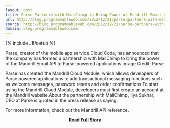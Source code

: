 ```yaml
---
layout: post
title: Parse Partners with MailChimp to Bring Power of Mandrill Email API to Parse-Powered Apps
url: http://blog.programmableweb.com/2012/12/21/parse-partners-with-mailchimp-to-bring-power-of-mandrill-email-api-to-parse-powered-apps/
source: http://blog.programmableweb.com/2012/12/21/parse-partners-with-mailchimp-to-bring-power-of-mandrill-email-api-to-parse-powered-apps/
domain: blog.programmableweb.com
---
```

{% include JB/setup %}<p>Parse, creator of the mobile app service Cloud Code, has announced that the company has formed a partnership with MailChimp to bring the power of the Mandrill Email API to Parse-powered applications.Image Credit: Parse


 Parse has created the Mandrill Cloud Module, which allows developers of Parse powered applications to add transactional messaging functions such as welcome messages, password resets and order confirmations.To start using the Mandrill Cloud Module, developers must first create an account at the Mandrill website.About the partnership with MailChimp, Ilya Sukhar, CEO at Parse is quoted in the press release as saying: 


 For more information, check out the Mandrill API reference.</p>
<center><p><a href="http://blog.programmableweb.com/2012/12/21/parse-partners-with-mailchimp-to-bring-power-of-mandrill-email-api-to-parse-powered-apps/" style='padding:25px; font-sze:18px; font-weight: bold;'>Read Full Story</a></p></center>
